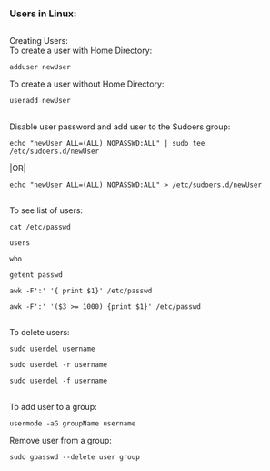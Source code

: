 ### Users in Linux:
##
Creating Users: <br>
To create a user with Home Directory:
```
adduser newUser
```
To create a user without Home Directory: 
```
useradd newUser
```
##
Disable user password and add user to the Sudoers group:
```
echo "newUser ALL=(ALL) NOPASSWD:ALL" | sudo tee /etc/sudoers.d/newUser
```
|OR|
```
echo "newUser ALL=(ALL) NOPASSWD:ALL" > /etc/sudoers.d/newUser
```

##
To see list of users: 
```
cat /etc/passwd 
```
```
users 
```
```
who 
```
```
getent passwd
```
```
awk -F':' '{ print $1}' /etc/passwd
```
```
awk -F':' '($3 >= 1000) {print $1}' /etc/passwd
```
##
To delete users:
```
sudo userdel username
```
```
sudo userdel -r username
```
```
sudo userdel -f username
```
##

To add user to a group:
```
usermode -aG groupName username
```
Remove user from a group:
```
sudo gpasswd --delete user group
```
